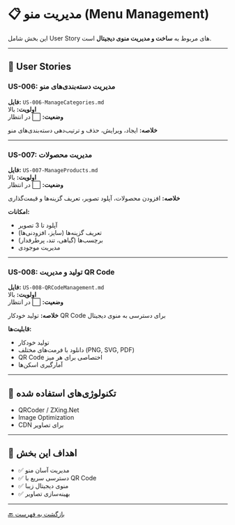 # 📋 مدیریت منو (Menu Management)

این بخش شامل User Story های مربوط به **ساخت و مدیریت منوی دیجیتال** است.

---

## 📄 User Stories

### US-006: مدیریت دسته‌بندی‌های منو
**فایل:** `US-006-ManageCategories.md`  
**اولویت:** بالا  
**وضعیت:** ⬜ در انتظار

**خلاصه:** ایجاد، ویرایش، حذف و ترتیب‌دهی دسته‌بندی‌های منو

---

### US-007: مدیریت محصولات
**فایل:** `US-007-ManageProducts.md`  
**اولویت:** بالا  
**وضعیت:** ⬜ در انتظار

**خلاصه:** افزودن محصولات، آپلود تصویر، تعریف گزینه‌ها و قیمت‌گذاری

**امکانات:**
- آپلود تا 3 تصویر
- تعریف گزینه‌ها (سایز، افزودنی‌ها)
- برچسب‌ها (گیاهی، تند، پرطرفدار)
- مدیریت موجودی

---

### US-008: تولید و مدیریت QR Code
**فایل:** `US-008-QRCodeManagement.md`  
**اولویت:** بالا  
**وضعیت:** ⬜ در انتظار

**خلاصه:** تولید خودکار QR Code برای دسترسی به منوی دیجیتال

**قابلیت‌ها:**
- تولید خودکار
- دانلود با فرمت‌های مختلف (PNG, SVG, PDF)
- QR Code اختصاصی برای هر میز
- آمارگیری اسکن‌ها

---

## 🔧 تکنولوژی‌های استفاده شده

- QRCoder / ZXing.Net
- Image Optimization
- CDN برای تصاویر

---

## 🎯 اهداف این بخش

- ✅ مدیریت آسان منو
- ✅ دسترسی سریع با QR Code
- ✅ منوی دیجیتال زیبا
- ✅ بهینه‌سازی تصاویر

---

[🔙 بازگشت به فهرست](../README.md)
